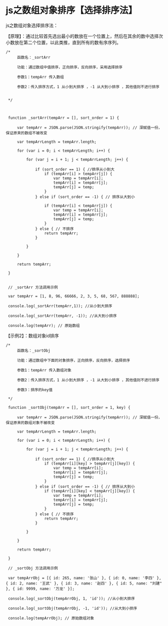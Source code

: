 # js之数组对象排序【选择排序法】

js之数组对象选择排序法：

【原理】：通过比较首先选出最小的数放在一个位置上，然后在其余的数中选择次小数放在第二个位置，以此类推，直到所有的数有序序列。

	/*
	     函数名：_sortArr
	
	     功能：通过数组中值排序，正向排序，反向排序，采用选择排序
	
	     参数1：tempArr 传入数组
	
	     参数2：传入排序方式，1 从小到大排序 ，-1 从大到小排序 ，其他值则不进行排序
	
	
	 */
	
	
	
	 function _sortArr(tempArr = [], sort_order = 1) {
	
	     var tempArr = JSON.parse(JSON.stringify(tempArr)); // 深赋值一份，保证原来的数组不被改变
	
	     var tempArrLength = tempArr.length;
	
	     for (var i = 0; i < tempArrLength; i++) {
	
	         for (var j = i + 1; j < tempArrLength; j++) {
	
	             if (sort_order == 1) { //排序从小到大
	                 if (tempArr[i] > tempArr[j]) {
	                     var temp = tempArr[i];
	                     tempArr[i] = tempArr[j];
	                     tempArr[j] = temp;
	                 }
	             } else if (sort_order == -1) { // 排序从大到小
	
	                 if (tempArr[i] < tempArr[j]) {
	                     var temp = tempArr[i];
	                     tempArr[i] = tempArr[j];
	                     tempArr[j] = temp;
	                 }
	             } else { // 不排序
	                 return tempArr;
	             }
	
	         }
	
	     }
	
	     return tempArr;
	
	 }
	
	
	 // _sortArr 方法调用示例
	
	 var tempArr = [1, 8, 96, 66666, 2, 3, 5, 68, 567, 888888];
	
	 console.log(_sortArr(tempArr,1)); //从小到大排序
	
	 console.log(_sortArr(tempArr, -1)); //从大到小排序
	
	 console.log(tempArr); // 原始数组



【示例2】：数组对象id排序

	/*
	     函数名：_sortObj
	
	     功能：通过数组中下面的对象排序，正向排序，反向排序，选择排序
	
	     参数1：tempArr 传入数组对象
	
	     参数2：传入排序方式，1 从小到大排序 ，-1 从大到小排序 ，其他值则不进行排序
	
	     参数3：排序的key值
	
	 */
	
	 function _sortObj(tempArr = [], sort_order = 1, key) {
	
	     var tempArr = JSON.parse(JSON.stringify(tempArr)); // 深赋值一份，保证原来的数组对象不被改变
	
	     var tempArrLength = tempArr.length;     
	
	     for (var i = 0; i < tempArrLength; i++) {
	
	         for (var j = i + 1; j < tempArrLength; j++) {
	
	             if (sort_order == 1) { //排序从小到大
	                 if (tempArr[i][key] > tempArr[j][key]) {
	                     var temp = tempArr[i];
	                     tempArr[i] = tempArr[j];
	                     tempArr[j] = temp;
	                 }
	             } else if (sort_order == -1) { // 排序从大到小
	                 if (tempArr[i][key] < tempArr[j][key]) {
	                     var temp = tempArr[i];
	                     tempArr[i] = tempArr[j];
	                     tempArr[j] = temp;
	                 }
	             } else { // 不排序
	                 return tempArr;
	             }
	
	         }
	
	     }
	
	     return tempArr;
	
	 }
	
	 // _sortObj 方法调用示例
	
	 var tempArrObj = [{ id: 265, name: '张山' }, { id: 0, name: '李四' }, { id: 2, name: '王武' }, { id: 3, name: '赵四' }, { id: 5, name: "刘建" }, { id: 9999, name: '万龙' }];
	
	 console.log(_sortObj(tempArrObj, 1, 'id')); //从小到大排序
	
	 console.log(_sortObj(tempArrObj, -1, 'id')); //从大到小排序
	
	 console.log(tempArrObj); // 原始数组对象